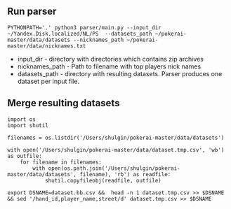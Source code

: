 ## Run parser

```
PYTHONPATH='.' python3 parser/main.py --input_dir ~/Yandex.Disk.localized/NL/PS  --datasets_path ~/pokerai-master/data/datasets --nicknames_path ~/pokerai-master/data/nicknames.txt
```

* input_dir - directory with directories which contains zip archives
* nicknames_path - Path to filename with top players nick names
* datasets_path - directory with resulting datasets. Parser produces one dataset per input file.

## Merge resulting datasets

```
import os
import shutil

filenames = os.listdir('/Users/shulgin/pokerai-master/data/datasets')

with open('/Users/shulgin/pokerai-master/data/dataset.tmp.csv', 'wb') as outfile:
    for filename in filenames:
        with open(os.path.join('/Users/shulgin/pokerai-master/data/datasets', filename), 'rb') as readfile:
            shutil.copyfileobj(readfile, outfile)
```

```
export DSNAME=dataset.bb.csv &&  head -n 1 dataset.tmp.csv >> $DSNAME && sed '/hand_id,player_name,street/d' dataset.tmp.csv >> $DSNAME
```
